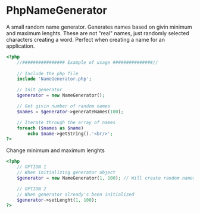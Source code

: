 # PhpNameGenerator
A small random name generator. Generates names based on givin minimum and maximum lenghts. These are not "real" names, just randomly selected characters creating a word. Perfect when creating a name for an application.

```php
<?php
    //################ Example of usage ###############//
    
    // Include the php file
    include 'NameGenerator.php';

    // Init generator
    $generator = new NameGenerator();

    // Get givin number of random names
    $names = $generator->generateNames(100);

    // Iterate through the array of names
    foreach ($names as $name)
        echo $name->getString().'<br/>';
?>
```

Change minimum and maximum lenghts

```php
<?php
    // OPTION 1
    // When initializing generator object
    $generator = new NameGenerator(1, 100); // Will create random names which's between 1 and 100 chars

    // OPTION 2
    // When generator already's been initialized
    $generator->setLenght(1, 100);
?>
```
